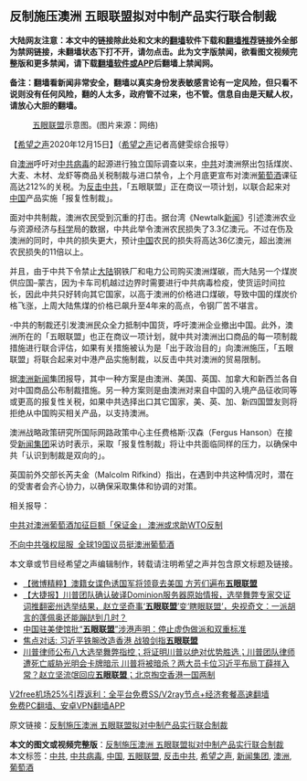  <h2>反制施压澳洲 五眼联盟拟对中制产品实行联合制裁</h2> <p class="notice"><b>大陆网友注意：本文中的链接除此处和文末的<a href="https://github.com/bannedbook/fanqiang" >翻墙</a>软件下载和<a href="https://github.com/killgcd/justmysocks/blob/master/README.md">翻墙推荐</a>链接外全部为禁网链接，未翻墙状态下打不开，请勿点击。此为文字版禁闻，欲看图文视频完整版和更多禁闻，请下载<a href="https://github.com/bannedbook/fanqiang">翻墙软件或APP</a>后翻墙上禁闻网。</p><p>备注：翻墙看新闻非常安全，翻墙以真实身份发表敏感言论有一定风险，但只看不说则没有任何风险，翻的人太多，政府管不过来，也不管。信息自由是天赋人权，请放心大胆的翻墙。</b></p>  <div class="entry"> <figure><figcaption><a href="https://www.bannedbook.org/bnews/tag/%E4%BA%94%E7%9C%BC%E8%81%94%E7%9B%9F/" class="st_tag internal_tag" rel="tag" title="标签 五眼联盟 下的日志">五眼联盟</a>示意图。(图片来源：网络)</figcaption></figure> <p>【<span class='wp_keywordlink_affiliate'><a href="https://www.soundofhope.org" title="希望之声" target="_blank">希望之声</a></span>2020年12月15日】（<a href="https://www.bannedbook.org/bnews/tag/%e5%b8%8c%e6%9c%9b%e4%b9%8b%e5%a3%b0/" class="st_tag internal_tag" rel="tag" title="标签 希望之声 下的日志">希望之声</a>记者高健雯综合报导）</p> <p>自<a href="https://www.bannedbook.org/bnews/tag/%e6%be%b3%e6%b4%b2/" class="st_tag internal_tag" rel="tag" title="标签 澳洲 下的日志">澳洲</a>呼吁对<a href="https://www.bannedbook.org/bnews/tag/%e4%b8%ad%e5%85%b1%e7%97%85%e6%af%92/" class="st_tag internal_tag" rel="tag" title="标签 中共病毒 下的日志">中共病毒</a>的起源进行独立国际调查以来，<a href="https://www.bannedbook.org/bnews/tag/%e4%b8%ad%e5%85%b1/" class="st_tag internal_tag" rel="tag" title="标签 中共 下的日志">中共</a>对澳洲祭出包括煤炭、大麦、木材、龙虾等商品关税制裁与进口禁令，上个月底更宣布对澳洲<a href="https://www.bannedbook.org/bnews/tag/%E8%91%A1%E8%90%84%E9%85%92/" class="st_tag internal_tag" rel="tag" title="标签 葡萄酒 下的日志">葡萄酒</a>课征高达212%的关税。为<a href="https://www.bannedbook.org/bnews/tag/%E5%8F%8D%E5%87%BB%E4%B8%AD%E5%85%B1/" class="st_tag internal_tag" rel="tag" title="标签 反击中共 下的日志">反击中共</a>，「五眼联盟」正在商议一项计划，以联合起来对<span class='wp_keywordlink_affiliate'><a href="https://www.bannedbook.org/" title="中国" target="_blank">中国</a></span>产品实施「报复性制裁」。</p> <p>面对中共制裁，澳洲农民受到沉重的打击。据台湾《Newtalk<span class='wp_keywordlink_affiliate'><a href="https://www.bannedbook.org/" title="新闻">新闻</a></span>》引述澳洲农业与资源经济与<span class='wp_keywordlink'><a href="https://www.bannedbook.org/forum11/topic309.html" title="禁片：“科学”的棍子" target="_blank">科学</a></span>局的数据，中共此举令澳洲农民损失了3.3亿澳元。不过在伤及澳洲的同时，中共的损失更大，预计<a href="https://www.bannedbook.org/bnews/tag/%E4%B8%AD%E5%9B%BD/" class="st_tag internal_tag" rel="tag" title="标签 中国 下的日志">中国</a>农民的损失将高达36亿澳元，超出澳洲农民损失的11倍以上。</p>  <p>并且，由于中共下令禁止<span class='wp_keywordlink_affiliate'><a href="https://www.bannedbook.org/" title="大陆" target="_blank">大陆</a></span>钢铁厂和电力公司购买澳洲煤碳，而大陆另一个煤炭供应国&#8211;蒙古，因为卡车司机越过边界时需要进行中共病毒检疫，使货运时间拉长，因此中共只好转向其它国家，以高于澳洲的价格进口煤碳，导致中国的煤炭价格飞涨，上周大陆焦煤的价格已飙升至4年来的高点，令钢厂苦不堪言。</p> <p>-中共的制裁还引发澳洲民众全力抵制中国货，呼吁澳洲企业撤出中国。此外，澳洲所在的「五眼联盟」也正在商议一项计划，就中共对澳洲出口商品的每一项制裁措施进行联合评估，如果有关措施被认为是「出于政治目的」向澳洲施压，「五眼联盟」将联合起来对中港产品实施制裁，以反击中共对澳洲的贸易限制。</p> <p>据<span class='wp_keywordlink'><a href="https://www.huaglad.com/" title="澳洲新闻" target="_blank">澳洲新闻</a></span>集团报导，其中一种方案是由澳洲、美国、英国、加拿大和新西兰各自对中国商品公布制裁措施。另一种方案则是由澳洲对来自中国的入境产品征收同等或更高的报复性关税，如果中共选择出口其它国家，美、英、加、新四国盟友则将拒绝从中国购买相关产品，以支持澳洲。</p>  <p>澳洲战略政策研究所国际网路政策中心主任费格斯·汉森（Fergus Hanson）在接受<a href="https://www.bannedbook.org/bnews/tag/%e6%96%b0%e9%97%bb%e9%9b%86%e5%9b%a2/" class="st_tag internal_tag" rel="tag" title="标签 新闻集团 下的日志">新闻集团</a>采访时表示，采取「报复性制裁」将让中共面临同样的压力，以确保中共「认识到制裁是双向的」。</p> <p>英国前外交部长芮夫金（Malcolm Rifkind）指出，在遇到中共这种情况时，潜在的受害者会齐心协力，以确保采取集体和协调的对策。</p> <p>相关报导：</p>  <p><a href="https://www.soundofhope.org/post/447439">中共对澳洲葡萄酒加征巨额「保证金」 澳洲或求助WTO反制</a></p> <p><a href="https://www.soundofhope.org/post/449020">不向中共强权屈服  全球19国议员挺澳洲葡萄酒</a></p> <p>本文章或节目经希望之声编辑制作，转载请注明希望之声并包含原文标题及链接。</p>  <ul class='op-related-articles' title='相关阅读'> <li><a href='https://www.bannedbook.org/bnews/comments/20201213/1446964.html' target='_blank'>【微博精粹】澳籍女谍色诱国军将领竟去美国 方芳们遍布<b>五眼联盟</b></a></li> <li><a href='https://www.bannedbook.org/bnews/bannedvideo/20201120/1435462.html' target='_blank'>【大捷报】川普团队确认破译Dominion服务器原始情报，选举舞弊专家交证词推翻密州选举结果，赵立坚奇事‘<b>五眼联盟</b>’变‘瞎眼联盟’，央视奇文：一派胡言的蓬佩奥还能蹦跶到几时？</a></li> <li><a href='https://www.bannedbook.org/bnews/baitai/20201121/1434816.html' target='_blank'>中国驻美使馆批“<b>五眼联盟</b>”涉港声明：停止虚伪做派和双重标准</a></li> <li><a href='https://www.bannedbook.org/bnews/cnnews/hknews/20201121/1434417.html' target='_blank'>焦点对话: 习近平铁腕改造香港 战狼剑指<b>五眼联盟</b></a></li> <li><a href='https://www.bannedbook.org/bnews/bannedvideo/20201120/1434228.html' target='_blank'>川普律师公布八大选举舞弊指控；将证明川普以绝对优势胜选；川普团队律师遭死亡威胁光明会卡牌暗示 川普将被暗杀？两大员卡位习近平布局丁薛祥入常？赵立坚流氓回应<b>五眼联盟</b>；北京掏空香港一国两制</a></li> </ul> <p class="texttj"> <a href="https://www.bannedbook.org/forum23/topic22702.html" target="_blank">V2free机场25%引荐返利：全平台免费SS/V2ray节点+经济套餐高速翻墙</a><br/> <a href="https://github.com/bannedbook/fanqiang/wiki/%E7%A6%81%E9%97%BB%E7%BD%91%E5%AE%89%E5%8D%93%E7%BF%BB%E5%A2%99%E6%96%B0%E9%97%BBAPP" target="_blank">免费PC翻墙、安卓VPN翻墙APP</a></p><p>原文链接：<a class="src_link"  href="https://www.soundofhope.org/post/453766" target="_blank">反制施压澳洲 五眼联盟拟对中制产品实行联合制裁</a></p><a name='sharetosocial'></a>       <div><b>本文的图文或视频完整版</b>：<a href='https://www.bannedbook.org/bnews/comments/20201215/1448227.html'>反制施压澳洲 五眼联盟拟对中制产品实行联合制裁</a></div>  </div><!--END ENTRY--> <div class="postfooter"> <div>本文标签：<a href="https://www.bannedbook.org/bnews/tag/%e4%b8%ad%e5%85%b1/" rel="tag">中共</a>, <a href="https://www.bannedbook.org/bnews/tag/%e4%b8%ad%e5%85%b1%e7%97%85%e6%af%92/" rel="tag">中共病毒</a>, <a href="https://www.bannedbook.org/bnews/tag/%E4%B8%AD%E5%9B%BD/" rel="tag">中国</a>, <a href="https://www.bannedbook.org/bnews/tag/%E4%BA%94%E7%9C%BC%E8%81%94%E7%9B%9F/" rel="tag">五眼联盟</a>, <a href="https://www.bannedbook.org/bnews/tag/%E5%8F%8D%E5%87%BB%E4%B8%AD%E5%85%B1/" rel="tag">反击中共</a>, <a href="https://www.bannedbook.org/bnews/tag/%e5%b8%8c%e6%9c%9b%e4%b9%8b%e5%a3%b0/" rel="tag">希望之声</a>, <a href="https://www.bannedbook.org/bnews/tag/%e6%96%b0%e9%97%bb%e9%9b%86%e5%9b%a2/" rel="tag">新闻集团</a>, <a href="https://www.bannedbook.org/bnews/tag/%e6%be%b3%e6%b4%b2/" rel="tag">澳洲</a>, <a href="https://www.bannedbook.org/bnews/tag/%E8%91%A1%E8%90%84%E9%85%92/" rel="tag">葡萄酒</a></div>  </div><!--END POSTFOOTER--> 